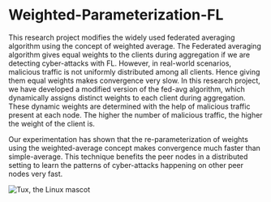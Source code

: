 # Weighted-Parameterization-FL

This research project modifies the widely used federated averaging algorithm using the concept of weighted average. The Federated averaging algorithm gives equal weights to the clients during aggregation if we are detecting cyber-attacks with FL. However, in real-world scenarios, malicious traffic is not uniformly distributed among all clients. Hence giving them equal weights makes convergence very slow. In this research project, we have developed a modified version of the fed-avg algorithm, which dynamically assigns distinct weights to each client during aggregation. These dynamic weights are determined with the help of malicious traffic present at each node. The higher the number of malicious traffic, the higher the weight of the client is. 

Our experimentation has shown that the re-parameterization of weights using the weighted-average concept makes convergence much faster than simple-average. This technique benefits the peer nodes in a distributed setting to learn the patterns of cyber-attacks happening on other peer nodes very fast.


![Tux, the Linux mascot](/assets/images/tux.png)
